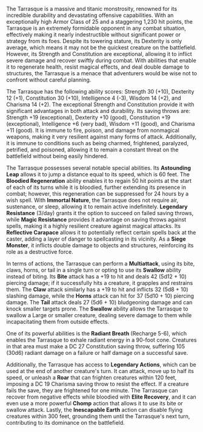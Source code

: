 The Tarrasque is a massive and titanic monstrosity, renowned for its incredible durability and devastating offensive capabilities. With an exceptionally high Armor Class of 25 and a staggering 1,230 hit points, the Tarrasque is an extremely formidable opponent in any combat situation, effectively making it nearly indestructible without significant power or strategy from its foes. Despite its towering stature, its Dexterity is only average, which means it may not be the quickest creature on the battlefield. However, its Strength and Constitution are exceptional, allowing it to inflict severe damage and recover swiftly during combat. With abilities that enable it to regenerate health, resist magical effects, and deal double damage to structures, the Tarrasque is a menace that adventurers would be wise not to confront without careful planning.

The Tarrasque has the following ability scores: Strength 30 (+10), Dexterity 12 (+1), Constitution 30 (+10), Intelligence 4 (-3), Wisdom 14 (+2), and Charisma 14 (+2). The exceptional Strength and Constitution provide it with significant advantages in both attack and durability. Its saving throws are: Strength +19 (exceptional), Dexterity +10 (good), Constitution +19 (exceptional), Intelligence +6 (very bad), Wisdom +11 (good), and Charisma +11 (good). It is immune to fire, poison, and damage from nonmagical weapons, making it very resilient against many forms of attack. Additionally, it is immune to conditions such as being charmed, frightened, paralyzed, petrified, and poisoned, allowing it to remain a constant threat on the battlefield without being easily hindered.

The Tarrasque possesses several notable special abilities. Its **Astounding Leap** allows it to jump a distance equal to its speed, which is 60 feet. The **Bloodied Regeneration** ability enables it to regain 50 hit points at the start of each of its turns while it is bloodied, further extending its presence in combat; however, this regeneration can be suppressed for 24 hours by a wish spell. With **Immortal Nature**, the Tarrasque does not require air, sustenance, or sleep, allowing it to remain active indefinitely. **Legendary Resistance** (3/day) grants it the option to succeed on failed saving throws, while **Magic Resistance** provides it advantage on saving throws against spells, making it a highly resilient creature against magical attacks. Its **Reflective Carapace** allows it to potentially reflect certain spells back at the caster, adding a layer of danger to spellcasting in its vicinity. As a **Siege Monster**, it inflicts double damage to objects and structures, reinforcing its role as a destructive force.

In terms of actions, the Tarrasque can perform a **Multiattack**, using its bite, claws, horns, or tail in a single turn or opting to use its **Swallow** ability instead of biting. Its **Bite** attack has a +19 to hit and deals 42 (5d12 + 10) piercing damage; if it successfully hits a creature, it grapples and restrains them. The **Claw** attack similarly has a +19 to hit and inflicts 32 (5d8 + 10) slashing damage, while the **Horns** attack can hit for 37 (5d10 + 10) piercing damage. The **Tail** attack deals 27 (5d6 + 10) bludgeoning damage and can knock smaller targets prone. The **Swallow** ability allows the Tarrasque to swallow a Large or smaller creature, dealing severe damage to them while incapacitating them from outside effects.

One of its powerful abilities is the **Radiant Breath** (Recharge 5-6), which enables the Tarrasque to exhale radiant energy in a 90-foot cone. Creatures in that area must make a DC 27 Constitution saving throw, suffering 105 (30d6) radiant damage on a failure or half damage on a successful save.

Additionally, the Tarrasque has access to **Legendary Actions**, which can be used at the end of another creature's turn. It can attack, move up to half its speed, or unleash a **Roar** that can frighten creatures within 120 feet, imposing a DC 19 Charisma saving throw to resist the effect. If a creature fails the save, they are frightened for one minute. The Tarrasque can recover from negative effects while bloodied with **Elite Recovery**, and it can even use a more powerful **Chomp** action that allows it to use its bite or swallow attack. Lastly, the **Inescapable Earth** action can disable flying creatures within 300 feet, grounding them until the Tarrasque's next turn, contributing to its dominance on the battlefield.